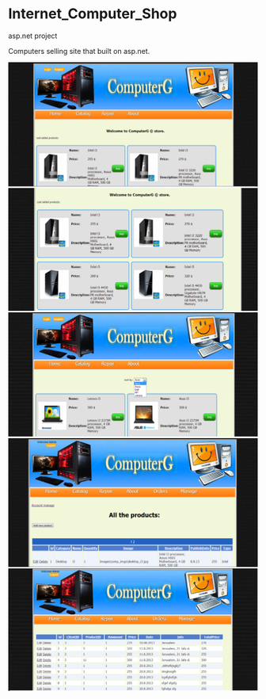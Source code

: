 Internet_Computer_Shop
======================

asp.net project

Computers selling site that built on asp.net.

![](https://github.com/dmitrymov/Internet_Computer_Shop/blob/master/screen2.png)
![](https://github.com/dmitrymov/Internet_Computer_Shop/blob/master/screen1.png)
![](https://github.com/dmitrymov/Internet_Computer_Shop/blob/master/screen3.png)
![](https://github.com/dmitrymov/Internet_Computer_Shop/blob/master/screen4.png)
![](https://github.com/dmitrymov/Internet_Computer_Shop/blob/master/screen5.png)
